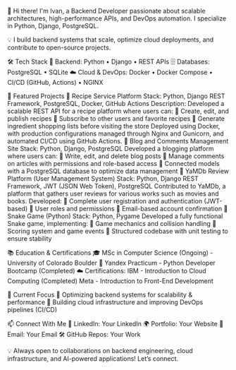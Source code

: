 🚀 Hi there!
 I'm Ivan, a Backend Developer passionate about scalable architectures, high-performance APIs, and DevOps automation. I specialize in Python, Django, PostgreSQL.

💡 I build backend systems that scale, optimize cloud deployments, and contribute to open-source projects.

🛠 Tech Stack
🚀 Backend: Python • Django • REST APIs
🗄 Databases: PostgreSQL • SQLite
☁️ Cloud & DevOps: Docker • Docker Compose • CI/CD (GitHub, Actions) • NGINX

📌 Featured Projects
🌟 Recipe Service Platform
Stack: Python, Django REST Framework, PostgreSQL, Docker, GitHub Actions
Description: Developed a scalable REST API for a recipe platform where users can:
🔹 Create, edit, and publish recipes
🔹 Subscribe to other users and favorite recipes
🔹 Generate ingredient shopping lists before visiting the store
Deployed using Docker, with production configurations managed through Nginx and Gunicorn, and automated CI/CD using GitHub Actions.
🌟 Blog and Comments Management Site
Stack: Python, Django, PostgreSQL
Developed a blogging platform where users can:
🔹 Write, edit, and delete blog posts
🔹 Manage comments on articles with permissions and role-based access
🔹 Connected models with a PostgreSQL database to optimize data management
🌟 YaMDb Review Platform (User Management System)
Stack: Python, Django REST Framework, JWT (JSON Web Token), PostgreSQL
Contributed to YaMDb, a platform that gathers user reviews for various works such as movies and books. Developed:
🔹 Complete user registration and authentication (JWT-based)
🔹 User roles and permissions
🔹 Email-based account confirmation
🌟 Snake Game (Python)
Stack: Python, Pygame
Developed a fully functional Snake game, implementing:
🔹 Game mechanics and collision handling
🔹 Scoring system and game events
🔹 Structured codebase with unit testing to ensure stability

📚 Education & Certifications
🎓 MSc in Computer Science (Ongoing) - University of Colorado Boulder
📜 Yandex Practicum - Python Developer Bootcamp (Completed)
☁️ Certifications: IBM - Introduction to Cloud Computing (Completed)
Meta - Introduction to Front-End Development 

🎯 Current Focus
🔹 Optimizing backend systems for scalability & performance
🔹 Building cloud infrastructure and improving DevOps pipelines (CI/CD)

📫 Connect With Me
💼 LinkedIn: Your LinkedIn
🌍 Portfolio: Your Website
📩 Email: Your Email
🛠 GitHub Repos: Your Work

💡 Always open to collaborations on backend engineering, cloud infrastructure, and AI-powered applications! Let’s connect.
